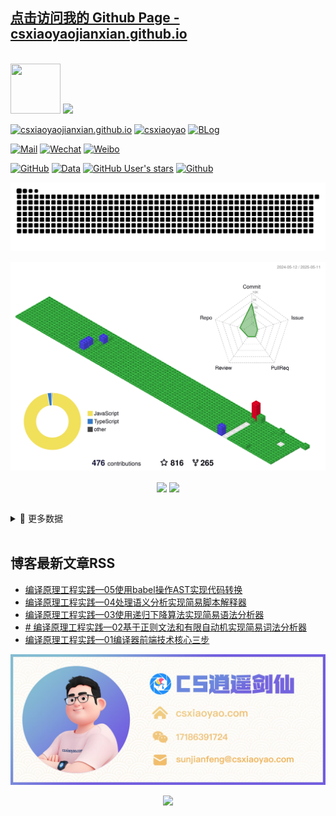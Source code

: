 ## [点击访问我的 Github Page - csxiaoyaojianxian.github.io](https://csxiaoyaojianxian.github.io/)
<!-- just for beauty -->
<div>&nbsp;</div>

<div>
  <img width="80" height="80" src="https://wx1.sinaimg.cn/bmiddle/8aaa9b40gy1frfkon6z63g208c08cqeb.gif">
  <img height="80" src="https://readme-typing-svg.demolab.com?font=Fira+Code&size=30&duration=2000&pause=1000&color=F79232&background=1942FF00&multiline=true&width=435&lines=%E4%BD%A0%E5%A5%BD%EF%BC%8C%E6%88%91%E6%98%AFCS%E9%80%8D%E9%81%A5%E5%89%91%E4%BB%99%F0%9F%91%8B">
‍</div>

[![csxiaoyaojianxian.github.io](https://img.shields.io/badge/csxiaoyaojianxian.github.io-GithubPage-8c36db)](https://csxiaoyaojianxian.github.io/)
[![csxiaoyao](https://img.shields.io/badge/csxiaoyao.com-csxiaoyao-8c36db)](https://csxiaoyao.com)
[![BLog](https://img.shields.io/badge/blog.csxiaoyao.com-Blog-8c36db)](https://blog.csxiaoyao.com)

[![Mail](https://img.shields.io/badge/-sunjianfeng@csxiaoyao.com-gray?style=flat-square&logo=gmail&logoColor=red&link=)](mailto:sunjianfeng@csxiaoyao.com)
[![Wechat](https://img.shields.io/badge/-17186391724-07c160?style=flat-square&logo=Wechat&logoColor=white&link=https://www.csxiaoyao.com/)](https://csxiaoyao.com)
[![Weibo](https://img.shields.io/badge/dynamic/json?logo=sina-weibo&label=Weibo&labelColor=2C2E43&color=2C2E43&query=%24.count&url=https%3A%2F%2Fapi.swo.moe%2Fstats%2Fweibo%2F2326436672)](https://weibo.com/u/2326436672)

[![GitHub](https://img.shields.io/badge/dynamic/json?logo=github&label=GitHub&labelColor=2C2E43&color=2C2E43&query=%24.count&url=https%3A%2F%2Fapi.swo.moe%2Fstats%2Fgithub%2Fcsxiaoyaojianxian)](https://github.com/csxiaoyaojianxian)
[![Data](https://komarev.com/ghpvc/?username=csxiaoyaojianxian&label=Views&color=orange&style=flat)](https://github.com/csxiaoyaojianxian)
[![GitHub User's stars](https://img.shields.io/github/stars/csxiaoyaojianxian?style=social)](https://github.com/csxiaoyaojianxian)
[![Github](https://img.shields.io/github/followers/csxiaoyaojianxian?label=Follow&style=social)](https://github.com/csxiaoyaojianxian)

<!-- Snake Code Contribution Map -->
<picture>
  <source media="(prefers-color-scheme: dark)" srcset="https://raw.githubusercontent.com/csxiaoyaojianxian/csxiaoyaojianxian/output/github-contribution-grid-snake-dark.svg">
  <source media="(prefers-color-scheme: light)" srcset="https://raw.githubusercontent.com/csxiaoyaojianxian/csxiaoyaojianxian/output/github-contribution-grid-snake.svg">
  <img alt="github contribution grid" src="https://raw.githubusercontent.com/csxiaoyaojianxian/csxiaoyaojianxian/output/github-contribution-grid-snake.svg">
</picture>

<!-- github data -->

![需要梯子](./profile-3d-contrib/profile-gitblock.svg)

<p align="center" >
  <img align="center" src="https://streak-stats.demolab.com/?user=csxiaoyaojianxian">
  <img align="center" src="https://github-profile-trophy.vercel.app/?username=csxiaoyaojianxian&rank=SECRET,SSS,SS,S,AAA,AA,A,B&theme=transparent&column=-1" />
</p>

<!-- <img src="https://img.shields.io/badge/-HTML5-E34F26?style=flat-square&logo=html5&logoColor=white" /> 
<img src="https://img.shields.io/badge/-CSS3-1572B6?style=flat-square&logo=css3" /> 
<img src="https://img.shields.io/badge/-JavaScript-oringe?style=flat-square&logo=javascript" /> -->

<!-- just for beauty -->
<div>&nbsp;</div>
<details>
<summary>👀 更多数据</summary>

  <p align="center">
    <img align="center" src="https://github-readme-stats.vercel.app/api?username=csxiaoyaojianxian&show_icons=true&theme=transparent&include_all_commits=true&count_private=true" />
    <img align="center" src="https://github-readme-stats.vercel.app/api/top-langs/?username=csxiaoyaojianxian&theme=transparent&layout=compact">
  </p>

  <img align="center"  src="https://github-readme-activity-graph.vercel.app/graph?username=csxiaoyaojianxian&theme=github-light">
  <!-- ![](https://stats.justsong.cn/api/leetcode?username=csxiaoyaojianxian&cn=true) -->

  <a align="center"  href="https://star-history.com/#csxiaoyaojianxian/JavaScriptStudy&Date">
    <picture align="center" >
      <source media="(prefers-color-scheme: dark)" srcset="https://api.star-history.com/svg?repos=csxiaoyaojianxian/JavaScriptStudy&type=Date&theme=dark" />
      <source media="(prefers-color-scheme: light)" srcset="https://api.star-history.com/svg?repos=csxiaoyaojianxian/JavaScriptStudy&type=Date" />
      <img align="center"  alt="Star History Chart" src="https://api.star-history.com/svg?repos=csxiaoyaojianxian/JavaScriptStudy&type=Date" />
    </picture>
  </a>

</details>

<!-- just for beauty -->
<div>&nbsp;</div>

## 博客最新文章RSS
<!-- RSS -->
<!-- BLOG-POST-LIST:START -->
- [编译原理工程实践—05使用babel操作AST实现代码转换](https://blog.csxiaoyao.com/archives/686)
- [编译原理工程实践—04处理语义分析实现简易脚本解释器](https://blog.csxiaoyao.com/archives/684)
- [编译原理工程实践—03使用递归下降算法实现简易语法分析器](https://blog.csxiaoyao.com/archives/682)
- [# 编译原理工程实践—02基于正则文法和有限自动机实现简易词法分析器](https://blog.csxiaoyao.com/archives/679)
- [编译原理工程实践—01编译器前端技术核心三步](https://blog.csxiaoyao.com/archives/676)
<!-- BLOG-POST-LIST:END -->

<!-- sign -->

![需要梯子](https://raw.githubusercontent.com/csxiaoyaojianxian/ImageHosting/master/img/sign.jpg)

<p align="center"> 
  <!-- 访问统计</br> -->
  <img src="https://profile-counter.glitch.me/csxiaoyaojianxian/count.svg" />
</p>